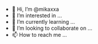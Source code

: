 - 👋 Hi, I’m @mikaxxa
- 👀 I’m interested in ...
- 🌱 I’m currently learning ...
- 💞️ I’m looking to collaborate on ...
- 📫 How to reach me ...

<!---
mikaxxa/mikaxxa is a ✨ special ✨ repository because its `README.md` (this file) appears on your GitHub profile.
You can click the Preview link to take a look at your changes.
--->
